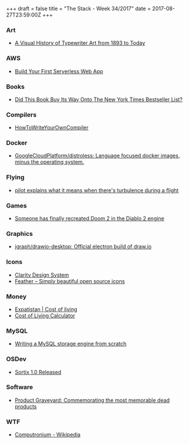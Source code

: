 +++
draft = false
title = "The Stack - Week 34/2017"
date = 2017-08-27T23:59:00Z
+++



### Art

 - [A Visual History of Typewriter Art from 1893 to Today][Avisualhistoryoftypewriterartfrom1893totodaybrainpickings]

[Avisualhistoryoftypewriterartfrom1893totodaybrainpickings]: https://www.brainpickings.org/2014/05/23/typewriter-art-laurence-king/



### AWS

 - [Build Your First Serverless Web App][Buildyourfirstserverlesswebappamazonwebservices]

[Buildyourfirstserverlesswebappamazonwebservices]: https://aws.amazon.com/serverless/build-a-web-app/



### Books

 - [Did This Book Buy Its Way Onto The New York Times Bestseller List?][Didthisbookbuyitswayontothenewyorktimesbestsellerlist]

[Didthisbookbuyitswayontothenewyorktimesbestsellerlist]: http://www.pajiba.com/book_reviews/did-this-book-buy-its-way-onto-the-new-york-times-bestseller-list.php



### Compilers

 - [HowToWriteYourOwnCompiler][Tableofcontents]

[Tableofcontents]: http://staff.polito.it/silvano.rivoira/HowToWriteYourOwnCompiler.htm



### Docker

 - [GoogleCloudPlatform/distroless: Language focused docker images, minus the operating system.][Googlecloudplatformdistrolesslanguagefocuseddockerimagesminustheoperatingsystem]

[Googlecloudplatformdistrolesslanguagefocuseddockerimagesminustheoperatingsystem]: https://github.com/GoogleCloudPlatform/distroless



### Flying

 - [pilot explains what it means when there's turbulence during a flight][Pilotexplainswhatitmeanswhentheresturbulenceduringaflightbusinessinsider]

[Pilotexplainswhatitmeanswhentheresturbulenceduringaflightbusinessinsider]: http://www.businessinsider.com/pilot-explains-turbulence-safe-2017-8/?IR=T



### Games

 - [Someone has finally recreated Doom 2 in the Diablo 2 engine][Someonehasfinallyrecreateddoom2inthediablo2enginepcgamer]

[Someonehasfinallyrecreateddoom2inthediablo2enginepcgamer]: http://www.pcgamer.com/someone-has-finally-recreated-doom-2-in-the-diablo-2-engine/



### Graphics

 - [jgraph/drawio-desktop: Official electron build of draw.io][Jgraphdrawiodesktopofficialelectronbuildofdrawio]

[Jgraphdrawiodesktopofficialelectronbuildofdrawio]: https://github.com/jgraph/drawio-desktop/



### Icons

 - [Clarity Design System][Claritydesignsystem]
 - [Feather – Simply beautiful open source icons][Feathersimplybeautifulopensourceicons]

[Claritydesignsystem]: https://vmware.github.io/clarity/icons/icon-sets
[Feathersimplybeautifulopensourceicons]: https://feathericons.com/



### Money

 - [Expatistan | Cost of living][Expatistancostofliving]
 - [Cost of Living Calculator][Costoflivingcalculator]

[Costoflivingcalculator]: https://www.numbeo.com/cost-of-living/calculator.jsp
[Expatistancostofliving]: https://www.expatistan.com/cost-of-living/



### MySQL

 - [Writing a MySQL storage engine from scratch][Writingamysqlstorageenginefromscratchcodeproject]

[Writingamysqlstorageenginefromscratchcodeproject]: https://www.codeproject.com/articles/1107279/writing-a-mysql-storage-engine-from-scratch



### OSDev

 - [Sortix 1.0 Released][Sortix10released]

[Sortix10released]: https://sortix.org/news/1.0/



### Software

 - [Product Graveyard: Commemorating the most memorable dead products][Productgraveyardcommemoratingthemostmemorabledeadproducts]

[Productgraveyardcommemoratingthemostmemorabledeadproducts]: http://productgraveyard.com/



### WTF

 - [Computronium - Wikipedia][Computroniumwikipedia]

[Computroniumwikipedia]: https://en.wikipedia.org/wiki/Computronium



